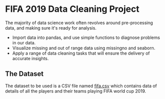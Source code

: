 # FIFA 2019 Data Cleaning Project
 
 The majority of data science work often revolves around pre-processing data, and making sure it's ready for analysis.

   * Import data into pandas, and use simple functions to diagnose problems in our data.
   * Visualize missing and out of range data using missingno and seaborn.
   * Apply a range of data cleaning tasks that will ensure the delivery of accurate insights.
 
## The Dataset
  The dataset to be used is a CSV file named [fifa.csv](https://drive.google.com/file/d/1VQmme2R9TDgX8hsKnzA_3sGiq5GpnB3L/view?usp=sharing) which contains data of details of 
  all the players and their teams playing FIFA world cup 2019. 
